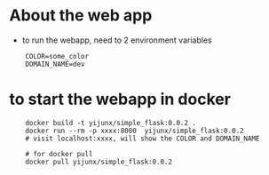 # About the web app #

* to run the webapp, need to 2 environment variables
```
    COLOR=some_color
    DOMAIN_NAME=dev
```

# to start the webapp in docker
```
    docker build -t yijunx/simple_flask:0.0.2 .
    docker run --rm -p xxxx:8000  yijunx/simple_flask:0.0.2
    # visit localhost:xxxx, will show the COLOR and DOMAIN_NAME

    # for docker pull
    docker pull yijunx/simple_flask:0.0.2
```